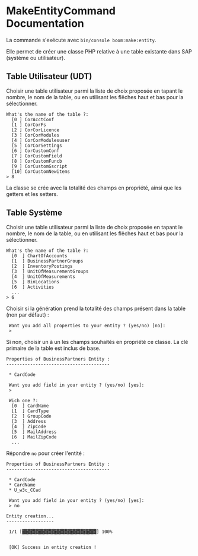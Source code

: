 # MakeEntityCommand Documentation

La commande s'exécute avec ``bin/console boom:make:entity``.

Elle permet de créer une classe PHP relative à une table existante dans SAP (système ou utilisateur).

## Table Utilisateur (UDT)

Choisir une table utilisateur parmi la liste de choix proposée en tapant le nombre, le nom de la table, ou en utilisant les flêches haut et bas pour la sélectionner.

```
What's the name of the table ?:
  [0 ] CorAcctConf
  [1 ] CorCorFs
  [2 ] CorCorLicence
  [3 ] CorCorModules
  [4 ] CorCorModulesuser
  [5 ] CorCorSettings
  [6 ] CorCustomConf
  [7 ] CorCustomField
  [8 ] CorCustomFuncb
  [9 ] CorCustomGscript
  [10] CorCustomNewitems
> 8
```

La classe se crée avec la totalité des champs en propriété, ainsi que les getters et les setters.

## Table Système

Choisir une table utilisateur parmi la liste de choix proposée en tapant le nombre, le nom de la table, ou en utilisant les flêches haut et bas pour la sélectionner.

```
What's the name of the table ?:
  [0  ] ChartOfAccounts
  [1  ] BusinessPartnerGroups
  [2  ] InventoryPostings
  [3  ] UnitOfMeasurementGroups
  [4  ] UnitOfMeasurements
  [5  ] BinLocations
  [6  ] Activities
  ...
> 6
```

Choisir si la génération prend la totalité des champs présent dans la table (non par défaut) :

```
 Want you add all properties to your entity ? (yes/no) [no]:
 > 
```

Si non, choisir un à un les champs souhaités en propriété ce classe. La clé primaire de la table est inclus de base.

```
Properties of BusinessPartners Entity :
---------------------------------------

 * CardCode

 Want you add field in your entity ? (yes/no) [yes]:
 > 

 Wich one ?:
  [0  ] CardName
  [1  ] CardType
  [2  ] GroupCode
  [3  ] Address
  [4  ] ZipCode
  [5  ] MailAddress
  [6  ] MailZipCode
  ...
```

Répondre ``no`` pour créer l'entité :

```
Properties of BusinessPartners Entity :
---------------------------------------

 * CardCode
 * CardName
 * U_w3c_CCad

 Want you add field in your entity ? (yes/no) [yes]:
 > no

Entity creation...
------------------

 1/1 [▓▓▓▓▓▓▓▓▓▓▓▓▓▓▓▓▓▓▓▓▓▓▓▓▓▓▓▓] 100%

                                                                                                                        
 [OK] Success in entity creation !    
 ```
                                                                                                                        

